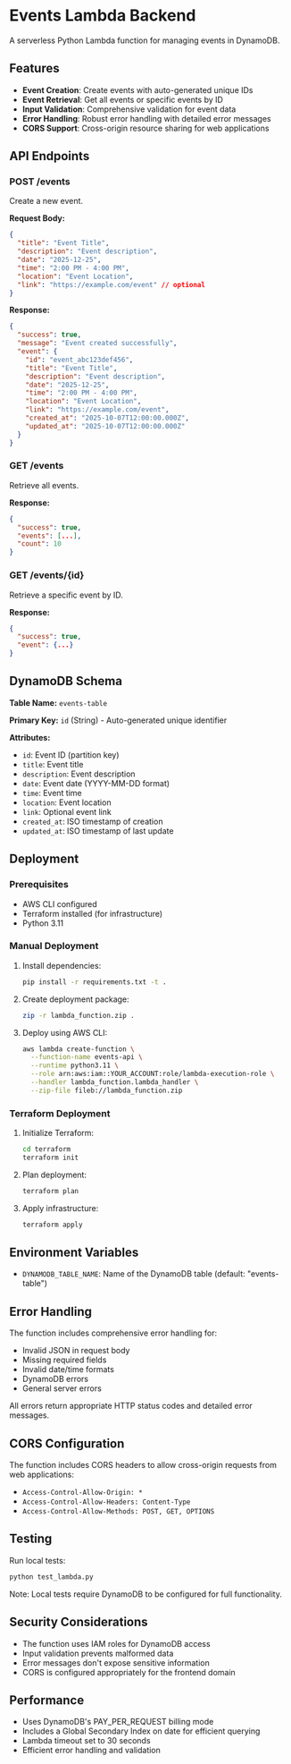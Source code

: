 # Events Lambda Backend

A serverless Python Lambda function for managing events in DynamoDB.

## Features

- **Event Creation**: Create events with auto-generated unique IDs
- **Event Retrieval**: Get all events or specific events by ID
- **Input Validation**: Comprehensive validation for event data
- **Error Handling**: Robust error handling with detailed error messages
- **CORS Support**: Cross-origin resource sharing for web applications

## API Endpoints

### POST /events
Create a new event.

**Request Body:**
```json
{
  "title": "Event Title",
  "description": "Event description",
  "date": "2025-12-25",
  "time": "2:00 PM - 4:00 PM",
  "location": "Event Location",
  "link": "https://example.com/event" // optional
}
```

**Response:**
```json
{
  "success": true,
  "message": "Event created successfully",
  "event": {
    "id": "event_abc123def456",
    "title": "Event Title",
    "description": "Event description",
    "date": "2025-12-25",
    "time": "2:00 PM - 4:00 PM",
    "location": "Event Location",
    "link": "https://example.com/event",
    "created_at": "2025-10-07T12:00:00.000Z",
    "updated_at": "2025-10-07T12:00:00.000Z"
  }
}
```

### GET /events
Retrieve all events.

**Response:**
```json
{
  "success": true,
  "events": [...],
  "count": 10
}
```

### GET /events/{id}
Retrieve a specific event by ID.

**Response:**
```json
{
  "success": true,
  "event": {...}
}
```

## DynamoDB Schema

**Table Name:** `events-table`

**Primary Key:** `id` (String) - Auto-generated unique identifier

**Attributes:**
- `id`: Event ID (partition key)
- `title`: Event title
- `description`: Event description
- `date`: Event date (YYYY-MM-DD format)
- `time`: Event time
- `location`: Event location
- `link`: Optional event link
- `created_at`: ISO timestamp of creation
- `updated_at`: ISO timestamp of last update

## Deployment

### Prerequisites
- AWS CLI configured
- Terraform installed (for infrastructure)
- Python 3.11

### Manual Deployment
1. Install dependencies:
   ```bash
   pip install -r requirements.txt -t .
   ```

2. Create deployment package:
   ```bash
   zip -r lambda_function.zip .
   ```

3. Deploy using AWS CLI:
   ```bash
   aws lambda create-function \
     --function-name events-api \
     --runtime python3.11 \
     --role arn:aws:iam::YOUR_ACCOUNT:role/lambda-execution-role \
     --handler lambda_function.lambda_handler \
     --zip-file fileb://lambda_function.zip
   ```

### Terraform Deployment
1. Initialize Terraform:
   ```bash
   cd terraform
   terraform init
   ```

2. Plan deployment:
   ```bash
   terraform plan
   ```

3. Apply infrastructure:
   ```bash
   terraform apply
   ```

## Environment Variables

- `DYNAMODB_TABLE_NAME`: Name of the DynamoDB table (default: "events-table")

## Error Handling

The function includes comprehensive error handling for:
- Invalid JSON in request body
- Missing required fields
- Invalid date/time formats
- DynamoDB errors
- General server errors

All errors return appropriate HTTP status codes and detailed error messages.

## CORS Configuration

The function includes CORS headers to allow cross-origin requests from web applications:
- `Access-Control-Allow-Origin: *`
- `Access-Control-Allow-Headers: Content-Type`
- `Access-Control-Allow-Methods: POST, GET, OPTIONS`

## Testing

Run local tests:
```bash
python test_lambda.py
```

Note: Local tests require DynamoDB to be configured for full functionality.

## Security Considerations

- The function uses IAM roles for DynamoDB access
- Input validation prevents malformed data
- Error messages don't expose sensitive information
- CORS is configured appropriately for the frontend domain

## Performance

- Uses DynamoDB's PAY_PER_REQUEST billing mode
- Includes a Global Secondary Index on date for efficient querying
- Lambda timeout set to 30 seconds
- Efficient error handling and validation